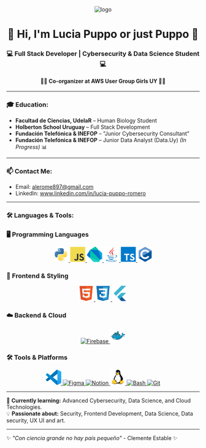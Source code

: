 <p align="center">
  <img src="https://i.pinimg.com/564x/aa/e7/c6/aae7c685ac7e3c30a556304b134b24e0.jpg" alt="logo" width="200"/>
</p>

<h1 align="center"> 🍃 Hi, I'm Lucia Puppo or just Puppo 🍃</h1>
<h3 align="center"> 💻 Full Stack Developer | Cybersecurity & Data Science Student 💻 </h3>
<h4 align="center"> 💜🚀 Co-organizer at AWS User Group Girls UY 💜🚀 </h4>


---

<h3 align="left">🎓 Education:</h3>

- **Facultad de Ciencias, UdelaR** – Human Biology Student  
- **Holberton School Uruguay** – Full Stack Development  
- **Fundación Telefónica & INEFOP** – "Junior Cybersecurity Consultant"
- **Fundación Telefónica & INEFOP** – Junior Data Analyst (Data.Uy) *(In Progress)* 📊
---

<h3 align="left">📫 Contact Me:</h3>

- Email: alerome897@gmail.com 
- LinkedIn: www.linkedin.com/in/lucia-puppo-romero 

---

<h3 align="left">🛠️ Languages & Tools:</h3>

### 🖥️ Programming Languages  
<p align="center">  
  <a href="https://www.python.org/" target="_blank">
    <img src="https://raw.githubusercontent.com/devicons/devicon/master/icons/python/python-original.svg" alt="Python" width="40" height="40"/>  
  </a>  
  <a href="https://developer.mozilla.org/en-US/docs/Web/JavaScript" target="_blank">
    <img src="https://raw.githubusercontent.com/devicons/devicon/master/icons/javascript/javascript-original.svg" alt="JavaScript" width="40" height="40"/>  
  </a>  
  <a href="https://dart.dev/" target="_blank">
    <img src="https://raw.githubusercontent.com/devicons/devicon/master/icons/dart/dart-original.svg" alt="Dart" width="40" height="40"/>  
  </a>  
  <a href="https://www.java.com/" target="_blank">
    <img src="https://raw.githubusercontent.com/devicons/devicon/master/icons/java/java-original.svg" alt="Java" width="40" height="40"/>  
  </a>  
  <a href="https://www.typescriptlang.org/" target="_blank">
    <img src="https://raw.githubusercontent.com/devicons/devicon/master/icons/typescript/typescript-original.svg" alt="TypeScript" width="40" height="40"/>  
  </a>  
  <a href="https://www.cprogramming.com/" target="_blank">
    <img src="https://raw.githubusercontent.com/devicons/devicon/master/icons/c/c-original.svg" alt="C" width="40" height="40"/>  
  </a>  
</p>

### 🎨 Frontend & Styling  
<p align="center">
  <a href="https://developer.mozilla.org/en-US/docs/Web/HTML" target="_blank">
    <img src="https://raw.githubusercontent.com/devicons/devicon/master/icons/html5/html5-original.svg" alt="HTML5" width="40" height="40"/>  
  </a>  
  <a href="https://developer.mozilla.org/en-US/docs/Web/CSS" target="_blank">
    <img src="https://raw.githubusercontent.com/devicons/devicon/master/icons/css3/css3-original.svg" alt="CSS3" width="40" height="40"/>  
  </a>  
  <a href="https://flutter.dev/" target="_blank">
    <img src="https://raw.githubusercontent.com/devicons/devicon/master/icons/flutter/flutter-original.svg" alt="Flutter" width="40" height="40"/>  
  </a>  
</p>

### ☁️ Backend & Cloud  
<p align="center">
  <a href="https://firebase.google.com/" target="_blank">
    <img src="https://www.vectorlogo.zone/logos/firebase/firebase-icon.svg" alt="Firebase" width="40" height="40"/>  
  </a>  
  <a href="https://www.docker.com/" target="_blank">
    <img src="https://raw.githubusercontent.com/devicons/devicon/master/icons/docker/docker-original.svg" alt="Docker" width="40" height="40"/>  
  </a>  
</p>

### 🛠️ Tools & Platforms  
<p align="center">
  <a href="https://code.visualstudio.com/" target="_blank">
    <img src="https://raw.githubusercontent.com/devicons/devicon/master/icons/vscode/vscode-original.svg" alt="Visual Studio Code" width="40" height="40"/>  
  </a>  
  <a href="https://www.figma.com/" target="_blank">
    <img src="https://www.vectorlogo.zone/logos/figma/figma-icon.svg" alt="Figma" width="40" height="40"/>  
  </a>  
  <a href="https://www.notion.so/" target="_blank">
    <img src="https://upload.wikimedia.org/wikipedia/commons/thumb/e/e9/Notion-logo.svg/2048px-Notion-logo.svg.png" alt="Notion" width="40" height="40"/>  
  </a>  
  <a href="https://www.linux.org/" target="_blank">
    <img src="https://raw.githubusercontent.com/devicons/devicon/master/icons/linux/linux-original.svg" alt="Linux" width="40" height="40"/>  
  </a>  
  <a href="https://www.gnu.org/software/bash/" target="_blank">
    <img src="https://www.vectorlogo.zone/logos/gnu_bash/gnu_bash-icon.svg" alt="Bash" width="40" height="40"/>  
  </a>  
  <a href="https://git-scm.com/" target="_blank">
    <img src="https://www.vectorlogo.zone/logos/git-scm/git-scm-icon.svg" alt="Git" width="40" height="40"/>  
  </a> 
</p>


---

🌱 **Currently learning:** Advanced Cybersecurity, Data Science, and Cloud Technologies.  
💡 **Passionate about:** Security, Frontend Development, Data Science, Data security, UX UI and art. 


---

✨ *"Con ciencia grande no hay país pequeño"* - Clemente Estable ✨

